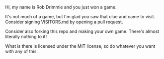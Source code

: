 Hi, my name is Rob Drimmie and you just won a game.

It's not much of a game, but I'm glad you saw that clue and came to visit. Consider signing VISITORS.md by opening a pull request.

Consider also forking this repo and making your own game. There's almost literally nothing to it!

What is there is licensed under the MIT license, so do whatever you want with any of this.
